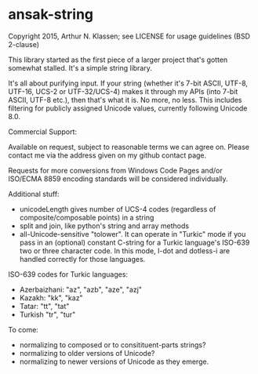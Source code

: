 ansak-string
============

Copyright 2015, Arthur N. Klassen; see LICENSE for usage guidelines (BSD 2-clause)

This library started as the first piece of a larger project that's gotten somewhat stalled. It's a simple string library.

It's all about purifying input. If your string (whether it's 7-bit ASCII, UTF-8, UTF-16, UCS-2 or UTF-32/UCS-4) makes it through my APIs (into 7-bit ASCII, UTF-8 etc.), then that's what it is. No more, no less. This includes filtering for publicly assigned Unicode values, currently following Unicode 8.0.

Commercial Support:

Available on request, subject to reasonable terms we can agree on. Please contact me via the address given on my github contact page.

Requests for more conversions from Windows Code Pages and/or ISO/ECMA 8859 encoding standards will be considered individually.

Additional stuff:

* unicodeLength gives number of UCS-4 codes (regardless of composite/composable points) in a string
* split and join, like python's string and array methods
* all-Unicode-sensitive "tolower". It can operate in "Turkic" mode if you pass in an (optional) constant C-string for a Turkic language's ISO-639 two or three character code. In this mode, I-dot and dotless-i are handled correctly for those languages.

ISO-639 codes for Turkic languages:

* Azerbaizhani: "az", "azb", "aze", "azj"
* Kazakh: "kk", "kaz"
* Tatar: "tt", "tat"
* Turkish "tr", "tur"

To come:

* normalizing to composed or to consitituent-parts strings?
* normalizing to older versions of Unicode?
* normalizing to newer versions of Unicode as they emerge.
